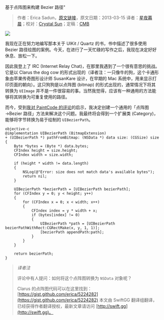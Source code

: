 基于点阵图来构建 Bezier 路径"

> 作者：Erica Sadun，[原文链接](http://ericasadun.com/2013/03/15/building-a-bezier-path-from-a-bitmap/)，原文日期：2013-03-15
> 译者：[星夜暮晨](http://www.jianshu.com/users/ef1058d2d851)；校对：[Crystal Sun](http://www.jianshu.com/users/7a2d2cc38444/latest_articles)；定稿：[CMB](https://github.com/chenmingbiao)
  









![](http://ericasadun.com/wp-content/uploads/2013/03/3j3zywg-300x180.png)

我现在正在努力地编写那本关于 UIKit / Quartz 的书，书中描述了很多使用 Bezier 路径绘图的案例。今天，在进行了一天忙碌的写作之后，我现在决定好好休息、放松一下。

因此我登上了 IRC (Internet Relay Chat)，在那里我遇到了一个很有意思的挑战。它是以 Clarus the dog cow 的形式出现的（译者注：一只像牛的狗，这个卡通形象由苹果传奇图形设计师 SusanKare 设计，在早期的 Mac 系统中，用来显示打印页面的朝向）。这只狗狗是以点阵图 (bitmap) 的形式出现的，通常情况下将其转换为 `UIImage` 并不是一件很容易的事。当然我觉得，应该有一种通用的方法能够将其转换为可重复使用的路径。



而今，受到[我对 PaintCode 的评论](http://www.tuaw.com/2013/03/15/devjuice-paintcode-offers-new-photoshop-import-iap/)的启示，我决定创建一个通用的「点阵图→Bezier 路径」方法来解决这个问题。我最终将会得到一个扩展类 (Category)，能够将字节转换为易于绘制的 `UIBezierPath`。

    objective-c
    @implementation UIBezierPath (BitmapExtension)
    + (UIBezierPath *) pathFromBitmap: (NSData *) data size: (CGSize) size
    {
        Byte *bytes = (Byte *) data.bytes;
        CFIndex height = size.height;
        CFIndex width = size.width;
    
        if (height * width != data.length)
        {
            NSLog(@"Error: size does not match data's available bytes");
            return nil;
        }
    
        UIBezierPath *bezierPath = [UIBezierPath bezierPath];
        for (CFIndex y = 0; y < height; y++)
        {
            for (CFIndex x = 0; x < width; x++)
            {
                CFIndex index = y * width + x;
                if (bytes[index] != 0)
                {
                    UIBezierPath *path = [UIBezierPath bezierPathWithRect:CGRectMake(x, y, 1, 1)];
                    [bezierPath appendPath:path];
                }
            }
        }
    
        return bezierPath;
    }

> *译者注*
>
> 评论中有人提问：如何将这个点阵图转换为 `NSData` 对象呢？
>
> Clarus 的点阵图代码可以在这里找到：[https://gist.github.com/erica/5224282](https://gist.github.com/erica/5224282)
> 本文由 SwiftGG 翻译组翻译，已经获得作者翻译授权，最新文章请访问 [http://swift.gg](http://swift.gg)。
